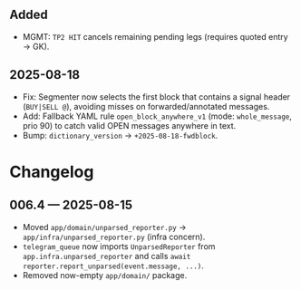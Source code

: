 
## Added
- MGMT: `TP2 HIT` cancels remaining pending legs (requires quoted entry → GK).

## 2025-08-18
- Fix: Segmenter now selects the first block that contains a signal header (`BUY|SELL @`), avoiding misses on forwarded/annotated messages.
- Add: Fallback YAML rule `open_block_anywhere_v1` (mode: `whole_message`, prio 90) to catch valid OPEN messages anywhere in text.
- Bump: `dictionary_version` → `+2025-08-18-fwdblock`.

# Changelog

## 006.4 — 2025-08-15
- Moved `app/domain/unparsed_reporter.py` → `app/infra/unparsed_reporter.py` (infra concern).
- `telegram_queue` now imports `UnparsedReporter` from `app.infra.unparsed_reporter` and calls `await reporter.report_unparsed(event.message, ...)`.
- Removed now-empty `app/domain/` package.
